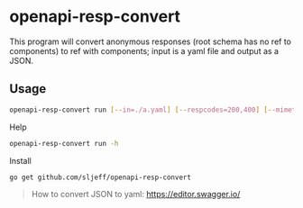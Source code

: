 # openapi-resp-convert

This program will convert anonymous responses (root schema has no ref to components) to ref with components; input is a yaml file and output as a JSON.

## Usage

```bash
openapi-resp-convert run [--in=./a.yaml] [--respcodes=200,400] [--mimetype='application/json'] [--out=a.json]
```

Help

```bash
openapi-resp-convert run -h
```

Install

```bash
go get github.com/sljeff/openapi-resp-convert
```

> How to convert JSON to yaml: https://editor.swagger.io/
